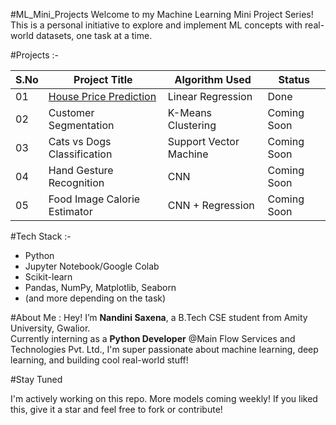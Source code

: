 #ML_Mini_Projects
Welcome to my Machine Learning Mini Project Series!  
This is a personal initiative to explore and implement ML concepts with real-world datasets, one task at a time. 

#Projects :-

| S.No | Project Title | Algorithm Used | Status |
|------|----------------|----------------|--------|
| 01 | [House Price Prediction](./01_House_Price_Prediction/) | Linear Regression | Done |
| 02 | Customer Segmentation | K-Means Clustering | Coming Soon |
| 03 | Cats vs Dogs Classification | Support Vector Machine | Coming Soon |
| 04 | Hand Gesture Recognition | CNN | Coming Soon |
| 05 | Food Image Calorie Estimator | CNN + Regression | Coming Soon |

#Tech Stack :-
- Python
- Jupyter Notebook/Google Colab
- Scikit-learn
- Pandas, NumPy, Matplotlib, Seaborn
- (and more depending on the task)

#About Me :
Hey! I’m **Nandini Saxena**, a B.Tech CSE student from Amity University, Gwalior.  
Currently interning as a **Python Developer** @Main Flow Services and Technologies Pvt. Ltd., I'm super passionate about machine learning, deep learning, and building cool real-world stuff!

#Stay Tuned

I'm actively working on this repo. More models coming weekly!
If you liked this, give it a star and feel free to fork or contribute!
